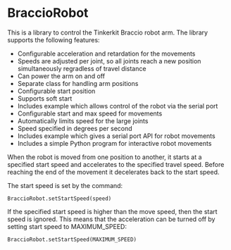 # BraccioRobot
This is a library to control the Tinkerkit Braccio robot arm. The library supports the following features:
* Configurable acceleration and retardation for the movements
* Speeds are adjusted per joint, so all joints reach a new position simultaneously regradless of travel distance
* Can power the arm on and off
* Separate class for handling arm positions
* Configurable start position
* Supports soft start
* Includes example which allows control of the robot via the serial port
* Configurable start and max speed for movements
* Automatically limits speed for the large joints
* Speed specified in degrees per second
* Includes example which gives a serial port API for robot movements
* Includes a simple Python program for interactive robot movements

When the robot is moved from one position to another, it starts at a 
specified start speed and accelerates to the specified travel speed. 
Before reaching the end of the movement it decelerates back to the start speed.

The start speed is set by the command:

`BraccioRobot.setStartSpeed(speed)`

If the specified start speed is higher than the move speed, then the start 
speed is ignored. This means that the acceleration can be turned off by 
setting start speed to MAXIMUM_SPEED:

`BraccioRobot.setStartSpeed(MAXIMUM_SPEED)`
